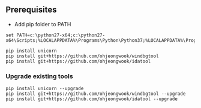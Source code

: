 ## Prerequisites

* Add pip folder to PATH

```
set PATH=c:\python27-x64;c:\python27-x64\Scripts;%LOCALAPPDATA%\Programs\Python\Python37;%LOCALAPPDATA%\Programs\Python\Python37\Scripts;%PATH%
```

```
pip install unicorn
pip install git+https://github.com/ohjeongwook/windbgtool
pip install git+https://github.com/ohjeongwook/idatool
```

### Upgrade existing tools

```
pip install unicorn --upgrade
pip install git+https://github.com/ohjeongwook/windbgtool --upgrade
pip install git+https://github.com/ohjeongwook/idatool --upgrade
```
